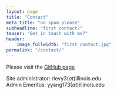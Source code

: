```yaml
---
layout: page
title: "Contact"
meta_title: "no spam please"
subheadline: "first contact?"
teaser: "Get in touch with me?"
header:
    image_fullwidth: "first_contact.jpg"
permalink: "/contact/"
---
```

Please visit the [GitHub page][1]

Site administrator: rlevy3(_at_)illinois.edu  
Admin Emeritus: yyang173(_at_)illinois.edu  

[1]: https://github.com/Paul-St-Young/algorithms
